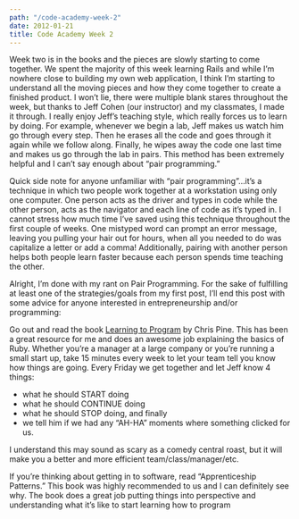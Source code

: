 ```yaml
---
path: "/code-academy-week-2"
date: 2012-01-21
title: Code Academy Week 2
---
```


Week two is in the books and the pieces are slowly starting to come together.  We spent the majority of this week learning Rails and while I’m nowhere close to building my own web application, I think I’m starting to understand all the moving pieces and how they come together to create a finished product. I won’t lie, there were multiple blank stares throughout the week, but thanks to Jeff Cohen (our instructor) and my classmates, I made it through. I really enjoy Jeff’s teaching style, which really forces us to learn by doing. For example, whenever we begin a lab, Jeff makes us watch him go through every step. Then he erases all the code and goes through it again while we follow along. Finally, he wipes away the code one last time and makes us go through the lab in pairs. This method has been extremely helpful and I can’t say enough about “pair programming.”

Quick side note for anyone unfamiliar with “pair programming”…it’s a technique in which two people work together at a workstation using only one computer. One person acts as the driver and types in code while the other person, acts as the navigator and each line of code as it’s typed in. I cannot stress how much time I’ve saved using this technique throughout the first couple of weeks.  One mistyped word can prompt an error message, leaving you pulling your hair out for hours, when all you needed to do was capitalize a letter or add a comma!  Additionally, pairing with another person helps both people learn faster because each person spends time teaching the other.

Alright, I’m done with my rant on Pair Programming. For the sake of fulfilling at least one of the strategies/goals from my first post, I’ll end this post with some advice for anyone interested in entrepreneurship and/or programming:

Go out and read the book [Learning to Program](https://pine.fm/LearnToProgram/) by Chris Pine. This has been a great resource for me and does an awesome job explaining the basics of Ruby. Whether you’re a manager at a large company or you’re running a small start up, take 15 minutes every week to let your team tell you know how things are going. Every Friday we get together and let Jeff know 4 things:

- what he should START doing
- what he should CONTINUE doing
- what he should STOP doing, and finally
- we tell him if we had any “AH-HA” moments where something clicked for us.

I understand this may sound as scary as a comedy central roast, but it will make you a better and more efficient team/class/manager/etc.

If you’re thinking about getting in to software, read “Apprenticeship Patterns.” This book was highly recommended to us and I can definitely see why. The book does a great job putting things into perspective and understanding what it’s like to start learning how to program
